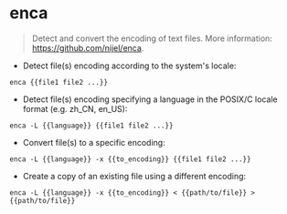 # enca

> Detect and convert the encoding of text files.
> More information: <https://github.com/nijel/enca>.

- Detect file(s) encoding according to the system's locale:

`enca {{file1 file2 ...}}`

- Detect file(s) encoding specifying a language in the POSIX/C locale format (e.g. zh_CN, en_US):

`enca -L {{language}} {{file1 file2 ...}}`

- Convert file(s) to a specific encoding:

`enca -L {{language}} -x {{to_encoding}} {{file1 file2 ...}}`

- Create a copy of an existing file using a different encoding:

`enca -L {{language}} -x {{to_encoding}} < {{path/to/file}} > {{path/to/file}}`
